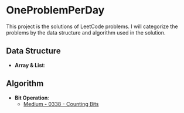 # OneProblemPerDay

This project is the solutions of LeetCode problems.
I will categorize the problems by the data structure and algorithm used in the solution.

## Data Structure

- **Array & List**:

## Algorithm

- **Bit Operation**:
  - [Medium - 0338 - Counting Bits](.\LeetCode\Problem0338.cs)
